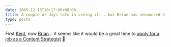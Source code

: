 ```yaml
---
date: 2005-12-13T18:17:00+00:00
title: A couple of days late in seeing it... but Brian has announced his departure from MSDN
type: posts
---
```

First [Kent](http://blogs.duncanmackenzie.net/duncanma/archive/2005/11/11/3255.aspx), now [Brian](http://spaces.msn.com/members/brianjo/Blog/cns!1ph41gaeDxp9TA2G5t8Gj1DA!415.entry)... it seems like it would be a great time to [apply for a job as a Content Strategist](http://blogs.msdn.com/mpowell/default.aspx) 🙂

